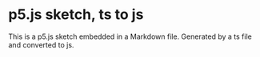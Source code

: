# p5.js sketch, ts to js

This is a p5.js sketch embedded in a Markdown file. Generated by a ts file and converted to js. 

<!-- Reference your external JS file -->
<script type="module" src="./sketch_p5.js"></script>
<script type="module" src="./sketch_p5_2.js"></script>
<script type="module" src="./sketch_p5_3.js"></script>
